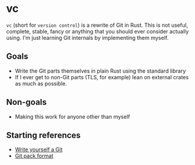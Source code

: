# vc

`vc` (short for `version control`) is a rewrite of Git in Rust.  This is not useful, complete, 
stable, fancy or anything that you should ever consider actually using. I'm just learning Git
internals by implementing them myself.

## Goals

- Write the Git parts themselves in plain Rust using the standard library
- If I ever get to non-Git parts (TLS, for example) lean on external crates as much as possible.

## Non-goals

- Making this work for anyone other than myself

## Starting references

- [Write yourself a Git](https://wyag.thb.lt/)
- [Git pack format](https://github.com/git/git/blob/master/Documentation/technical/pack-format.txt)
